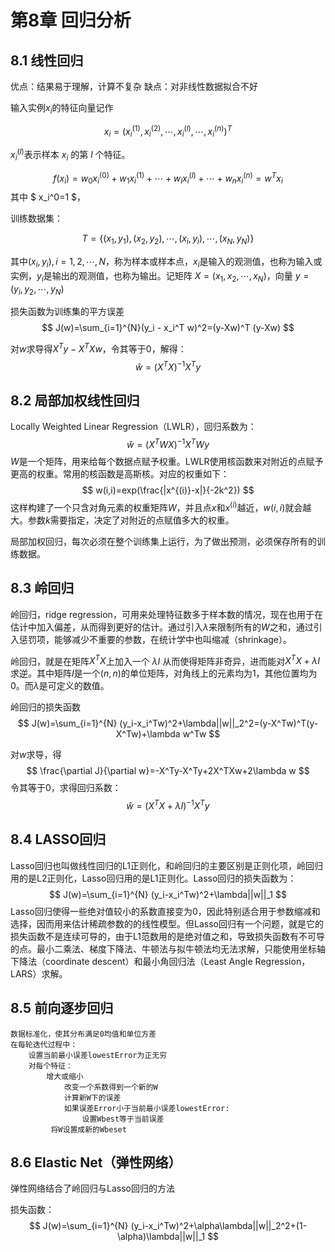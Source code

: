 # 第8章 回归分析

## 8.1 线性回归
优点：结果易于理解，计算不复杂
缺点：对非线性数据拟合不好

输入实例$x_i$的特征向量记作

$$x_i=(x_i^{(1)},x_i^{(2)},\cdots,x_i^{(l)},\cdots,x_i^{(n)})^T$$

$x_i^{(l)}$表示样本 $x_i$ 的第 $l$ 个特征。


$$
f(x_i)=w_0 x_i^{(0)} + w_1 x_i^{(1)} + \cdots + w_l x_i^{(l)} + \cdots + w_n x_i^{(n)}=w^Tx_i
$$
其中  $  x_i^0=1 $，

训练数据集：

$$T=\{(x_1,y_1),(x_2,y_2),\cdots,(x_i,y_i),\cdots,(x_{N},y_{N})\}$$

其中$(x_i,y_i), i=1,2,\cdots,N$，称为样本或样本点，$x_i$是输入的观测值，也称为输入或实例，$y_i$是输出的观测值，也称为输出。记矩阵 $X=(x_1,x_2,\cdots,x_N)$，向量 $y=(y_i,y_2,\cdots,y_N)$

损失函数为训练集的平方误差
$$
J(w)=\sum_{i=1}^{N}(y_i - x_i^T w)^2=(y-Xw)^T (y-Xw)
$$

对$w$求导得$X^Ty-X^TXw$，令其等于0，解得：
$$
\hat w = (X^TX)^{-1}X^Ty
$$


## 8.2 局部加权线性回归

Locally Weighted Linear Regression（LWLR），回归系数为：
$$
\hat w=(X^TWX)^{-1}X^TWy
$$
$W$是一个矩阵，用来给每个数据点赋予权重。LWLR使用核函数来对附近的点赋予更高的权重。常用的核函数是高斯核。对应的权重如下：
$$
w(i,i)=exp(\frac{|x^{(i)}-x|}{-2k^2})
$$
这样构建了一个只含对角元素的权重矩阵$W$，并且点$x$和$x^{(i)}$越近，$w(i,i)$就会越大。参数$k$需要指定，决定了对附近的点赋值多大的权重。  

局部加权回归，每次必须在整个训练集上运行，为了做出预测，必须保存所有的训练数据。

## 8.3 岭回归

岭回归，ridge regression，可用来处理特征数多于样本数的情况，现在也用于在估计中加入偏差，从而得到更好的估计。通过引入$\lambda$来限制所有的$W$之和，通过引入惩罚项，能够减少不重要的参数，在统计学中也叫缩减（shrinkage）。

岭回归，就是在矩阵$X^TX$上加入一个 $\lambda I$ 从而使得矩阵非奇异，进而能对$X^TX + \lambda I$求逆。其中矩阵$I$是一个$(n,n)$的单位矩阵，对角线上的元素均为1，其他位置均为0。而$\lambda$是可定义的数值。

岭回归的损失函数
$$
J(w)=\sum_{i=1}^{N} (y_i-x_i^Tw)^2+\lambda||w||_2^2=(y-X^Tw)^T(y-X^Tw)+\lambda w^Tw
$$


对$w$求导，得
$$
\frac{\partial J}{\partial w}=-X^Ty-X^Ty+2X^TXw+2\lambda w
$$
令其等于0，求得回归系数：
$$
\hat w = (X^TX+\lambda I)^{-1}X^Ty
$$

## 8.4 LASSO回归

Lasso回归也叫做线性回归的L1正则化，和岭回归的主要区别是正则化项，岭回归用的是L2正则化，Lasso回归用的是L1正则化。Lasso回归的损失函数为：
$$
J(w)=\sum_{i=1}^{N} (y_i-x_i^Tw)^2+\lambda||w||_1
$$
Lasso回归使得一些绝对值较小的系数直接变为0，因此特别适合用于参数缩减和选择，因而用来估计稀疏参数的的线性模型。但Lasso回归有一个问题，就是它的损失函数不是连续可导的，由于L1范数用的是绝对值之和，导致损失函数有不可导的点。最小二乘法、梯度下降法、牛顿法与拟牛顿法均无法求解，只能使用坐标轴下降法（coordinate descent）和最小角回归法（Least Angle Regression，LARS）求解。

## 8.5 前向逐步回归

```
数据标准化，使其分布满足0均值和单位方差
在每轮迭代过程中：
	设置当前最小误差lowestError为正无穷
	对每个特征：
		增大或缩小
			改变一个系数得到一个新的W
			计算新W下的误差
			如果误差Error小于当前最小误差lowestError:
				设置Wbest等于当前误差
         将W设置成新的Wbeset
```

## 8.6 Elastic Net（弹性网络）

弹性网络结合了岭回归与Lasso回归的方法

损失函数：
$$
J(w)=\sum_{i=1}^{N} (y_i-x_i^Tw)^2+\alpha\lambda||w||_2^2+(1-\alpha)\lambda||w||_1
$$

